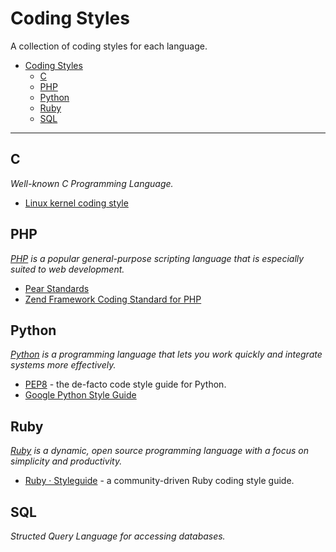 # Coding Styles
A collection of coding styles for each language.

- [Coding Styles](#coding-styles)
	- [C](#c)
  	- [PHP](#php)
	- [Python](#python)
  	- [Ruby](#ruby)
	- [SQL](#sql)

- - -

## C

*Well-known C Programming Language.*

* [Linux kernel coding style](https://www.kernel.org/doc/Documentation/CodingStyle)

## PHP

*[PHP](http://php.net/) is a popular general-purpose scripting language that is especially suited to web development.*

* [Pear Standards](https://pear.php.net/manual/zh/standards.php)
* [Zend Framework Coding Standard for PHP](http://framework.zend.com/manual/1.12/en/coding-standard.coding-style.html)

## Python

*[Python](https://www.python.org/) is a programming language that lets you work quickly
and integrate systems more effectively.*

* [PEP8](https://www.python.org/dev/peps/pep-0008/) - the de-facto code style guide for Python.
* [Google Python Style Guide](https://google-styleguide.googlecode.com/svn/trunk/pyguide.html)

## Ruby

*[Ruby](https://www.ruby-lang.org/en/) is a dynamic, open source programming language with a focus on simplicity and productivity.*

* [Ruby · Styleguide](https://github.com/styleguide/ruby) - a community-driven Ruby coding style guide.

## SQL

*Structed Query Language for accessing databases.*

